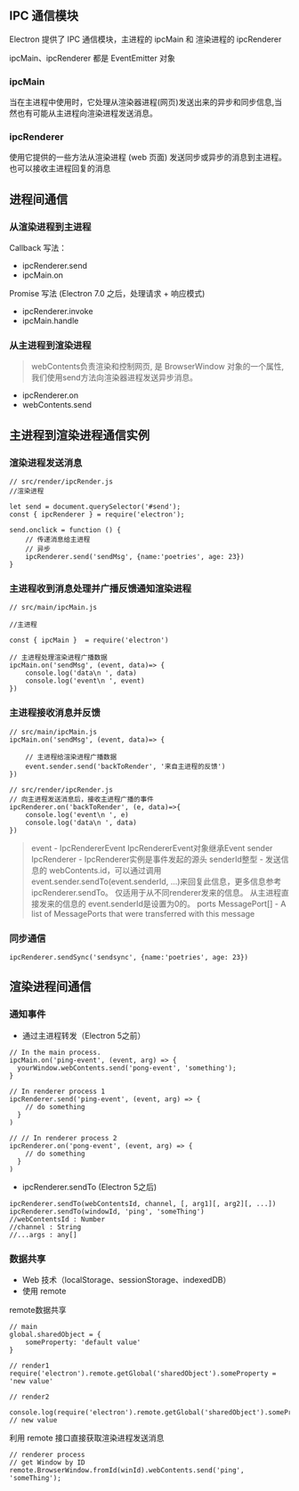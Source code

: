 
## IPC 通信模块
Electron 提供了 IPC 通信模块，主进程的 ipcMain 和 渲染进程的 ipcRenderer 

ipcMain、ipcRenderer 都是 EventEmitter 对象


### ipcMain 

当在主进程中使用时，它处理从渲染器进程(网页)发送出来的异步和同步信息,当然也有可能从主进程向渲染进程发送消息。



### ipcRenderer

使用它提供的一些方法从渲染进程 (web 页面) 发送同步或异步的消息到主进程。 也可以接收主进程回复的消息

## 进程间通信

### 从渲染进程到主进程

Callback 写法：
- ipcRenderer.send 
- ipcMain.on 

Promise 写法 (Electron 7.0 之后，处理请求 + 响应模式) 
- ipcRenderer.invoke 
- ipcMain.handle

### 从主进程到渲染进程
>webContents负责渲染和控制网页, 是 BrowserWindow 对象的一个属性, 我们使用send方法向渲染器进程发送异步消息。

- ipcRenderer.on 
- webContents.send 



## 主进程到渲染进程通信实例

### 渲染进程发送消息

```
// src/render/ipcRender.js
//渲染进程

let send = document.querySelector('#send');
const { ipcRenderer } = require('electron');

send.onclick = function () {
    // 传递消息给主进程
    // 异步
    ipcRenderer.send('sendMsg', {name:'poetries', age: 23})
}

```

### 主进程收到消息处理并广播反馈通知渲染进程

```
// src/main/ipcMain.js

//主进程

const { ipcMain }  = require('electron')

// 主进程处理渲染进程广播数据
ipcMain.on('sendMsg', (event, data)=> {
    console.log('data\n ', data)
    console.log('event\n ', event)
})

```

### 主进程接收消息并反馈

```
// src/main/ipcMain.js
ipcMain.on('sendMsg', (event, data)=> {
    
    // 主进程给渲染进程广播数据
    event.sender.send('backToRender', '来自主进程的反馈')
})
```

```
// src/render/ipcRender.js
// 向主进程发送消息后，接收主进程广播的事件
ipcRenderer.on('backToRender', (e, data)=>{
    console.log('event\n ', e)
    console.log('data\n ', data)
})

```

>event - IpcRendererEvent
IpcRendererEvent对象继承Event
sender IpcRenderer - IpcRenderer实例是事件发起的源头
senderId整型 - 发送信息的 webContents.id，可以通过调用 event.sender.sendTo(event.senderId, ...)来回复此信息，更多信息参考 ipcRenderer.sendTo。 仅适用于从不同renderer发来的信息。 从主进程直接发来的信息的 event.senderId是设置为0的。
ports MessagePort[] - A list of MessagePorts that were transferred with this message

### 同步通信

```
ipcRenderer.sendSync('sendsync', {name:'poetries', age: 23})
```

## 渲染进程间通信

### 通知事件
- 通过主进程转发（Electron 5之前） 

```
// In the main process.
ipcMain.on('ping-event', (event, arg) => {
  yourWindow.webContents.send('pong-event', 'something');
}

// In renderer process 1
ipcRenderer.send('ping-event', (event, arg) => {
    // do something
  }
)

// // In renderer process 2
ipcRenderer.on('pong-event', (event, arg) => {
    // do something
  }
)

```
- ipcRenderer.sendTo  (Electron 5之后) 

```
ipcRenderer.sendTo(webContentsId, channel, [, arg1][, arg2][, ...])
ipcRenderer.sendTo(windowId, 'ping', 'someThing')
//webContentsId : Number
//channel : String
//...args : any[]

```
  
### 数据共享 
- Web 技术（localStorage、sessionStorage、indexedDB） 
- 使用 remote

remote数据共享
```
// main
global.sharedObject = {
    someProperty: 'default value'
}

// render1
require('electron').remote.getGlobal('sharedObject').someProperty = 'new value'

// render2

console.log(require('electron').remote.getGlobal('sharedObject').someProperty) // new value

```

利用 remote 接口直接获取渲染进程发送消息

```
// renderer process
// get Window by ID
remote.BrowserWindow.fromId(winId).webContents.send('ping', 'someThing');

```

